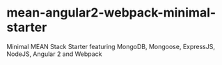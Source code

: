 # mean-angular2-webpack-minimal-starter
Minimal MEAN Stack Starter featuring MongoDB, Mongoose, ExpressJS, NodeJS, Angular 2 and Webpack
